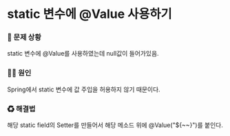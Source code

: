 # static 변수에 @Value 사용하기

### 🐛 문제 상황

static 변수에 @Value를 사용하였는데 null값이 들어가있음.

### 🏴‍☠️ 원인

Spring에서 static 변수에 값 주입을 허용하지 않기 때문이다.

### ♻ 해결법

해당 static field의 Setter를 만들어서 해당 메소드 위에 @Value("${~~}")를 붙인다.